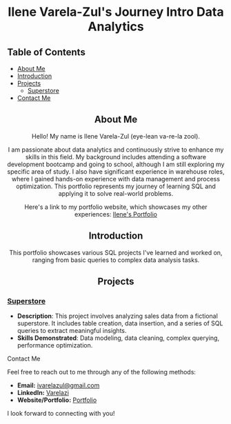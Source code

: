 
<div align="center">

# Ilene Varela-Zul's Journey Intro Data Analytics

</div>

## Table of Contents
- [About Me](#about-me)
- [Introduction](#introduction)
- [Projects](#projects)
    - [Superstore](#superstore-project)
- [Contact Me](#contact-me)

<div align="center">

## About Me

Hello! My name is Ilene Varela-Zul (eye-lean va-re-la zool).

I am passionate about data analytics and continuously strive to enhance my skills in this field. My background includes attending a software development bootcamp and going to school, although I am still exploring my specific area of study. I also have significant experience in warehouse roles, where I gained hands-on experience with data management and process optimization. This portfolio represents my journey of learning SQL and applying it to solve real-world problems.

Here's a link to my portfolio website, which showcases my other experiences: [Ilene's Portfolio](https://ilenes-portfolio.onrender.com/)


## Introduction 
This portfolio showcases various SQL projects I've learned and worked on, ranging from basic queries to complex data analysis tasks.

</div>

<div align="center">

## Projects

</div>

### [Superstore](https://github.com/Varelazi/SQL/blob/main/Superstore)
  - **Description**: This project involves analyzing sales data from a fictional superstore. It includes table creation, data insertion, and a series of SQL queries to extract meaningful insights.
  - **Skills Demonstrated**: Data modeling, data cleaning, complex querying, performance optimization.

<div align="center>

## Contact Me

</div>

Feel free to reach out to me through any of the following methods:

- **Email:** [ivarelazul@gmail.com](mailto:ivarelazul@gmail.com)
- **LinkedIn:** [Varelazi](https://www.linkedin.com/in/varelazi/)
- **Website/Portfolio:** [Portfolio](https://ilenes-portfolio.onrender.com/)

I look forward to connecting with you!